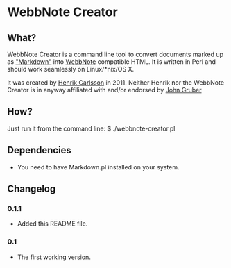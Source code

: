 WebbNote Creator
================

What?
--------
WebbNote Creator is a command line tool to convert documents marked up as ["Markdown"][1] into [WebbNote][2] compatible HTML. It is written in Perl and should work seamlessly on Linux/*nix/OS X.

It was created by [Henrik Carlsson][3] in 2011. Neither Henrik nor the WebbNote Creator is in anyway affiliated with and/or endorsed by [John Gruber][4]

How?
-------
Just run it from the command line:
	$ ./webbnote-creator.pl <your markdown file>

Dependencies
-----------------
* You need to have Markdown.pl installed on your system.

Changelog
--------------

### 0.1.1
* Added this README file.

### 0.1
* The first working version.

[1]: http://daringfireball.net/projects/markdown/license
[2]: https://github.com/mrhenko/WebbNote
[3]: http://henrikcarlsson.se
[4]: http://daringfireball.net